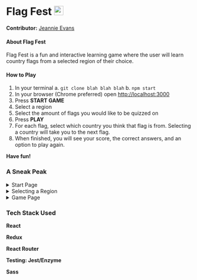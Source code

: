 # Flag Fest <img src="https://svgsilh.com/svg/1674807.svg" width=25 />

**Contributor:** [Jeannie Evans](https://github.com/jmevans0211/)

#### About Flag Fest

Flag Fest is a fun and interactive learning game where the user will learn country flags from a selected region of their choice.

#### How to Play

1. In your terminal
  a. `git clone blah blah blah`
  b. `npm start`
2. In your browser (Chrome preferred) open [http://localhost:3000](http://localhost:3000) 
3. Press **START GAME**
4. Select a region
5. Select the amount of flags you would like to be quizzed on
6. Press **PLAY**
7. For each flag, select which country you think that flag is from. Selecting a country will take you to the next flag.
8. When finished, you will see your score, the correct answers, and an option to play again.

**Have fun!**

### A Sneak Peak

<details>
  <summary> Start Page </summary>

![Start Page](https://user-images.githubusercontent.com/48900496/68165666-3fbd0f00-ff1d-11e9-914f-f7eb27283c0c.png)

</details>


<details>

<summary>Selecting a Region</summary>

![Selecting a Region](https://user-images.githubusercontent.com/48900496/68165704-55323900-ff1d-11e9-830b-631dc4a90ca9.png)

</details>


<details>
  <summary>Game Page</summary>

![Game Page](https://user-images.githubusercontent.com/48900496/68165785-9f1b1f00-ff1d-11e9-987e-f112b78d3c7f.png)

</details>


### Tech Stack Used

**React**

**Redux**

**React Router**

**Testing: Jest/Enzyme**

**Sass**


